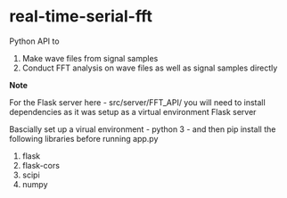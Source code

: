 # real-time-serial-fft
Python API to 
1. Make wave files from signal samples
2. Conduct FFT analysis on wave files as well as signal samples directly

__Note__

For the Flask server here - src/server/FFT_API/ you will need to install dependencies as it was setup as a virtual environment Flask server

Bascially set up a virual environment - python 3 - and then pip install the following libraries before running app.py
1. flask
2. flask-cors
3. scipi
4. numpy 
